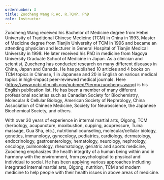 ```yaml
---
ordernumber: 3
title: Zuocheng Wang R.Ac, R.TCMP, PhD
role: Instructor
---
```

Zuocheng Wang received his Bachelor of Medicine degree from Hebei University of Traditional Chinese Medicine (TCM) in China in 1993, Master of Medicine degree from Tianjin University of TCM in 1996 and became an attending physician and lecturer in General Hospital of Tianjin Medical University in 1998. He later received his PhD in medicine from Nagoya University Graduate School of Medicine in Japan. As a clinician and scientist, Zuocheng has conducted research on many different diseases in China, Japan and Canada. He has published 10 articles and 4 books on TCM topics in Chinese, 1 in Japanese and 20 in English on various medical topics in high-impact peer-reviewed medical journals. Here (https://www.ncbi.nlm.nih.gov/pubmed/?term=zuocheng+wang) is his English publication list. He has been a member of many different professional societies such as Canadian Society for Biochemistry, Molecular & Cellular Biology, American Society of Nephrology, China Association of Chinese Medicine, Society for Neuroscience, the Japanese Biochemical Society, and others.

​With over 30 years of experience in internal martial arts, Qigong, TCM (herbology, acupuncture, moxibustion, cupping, acupressure, Tuina massage, Gua Sha, etc.), nutritional counseling, molecular/cellular biology, genetics, immunology, gynecology, pediatrics, cardiology, dermatology, endocrinology, gastroenterology, hematology, neurology, nephrology, oncology, pulmonology, rheumatology, geriatric and sports medicine, Zuocheng emphasizes the health integrity of a human being within and in harmony with the environment, from psychological to physical and individual to social. He has been applying various approaches including integrated internal martial arts, Qigong, nutrition, TCM and modern medicine to help people with their health issues in above areas of medicine.